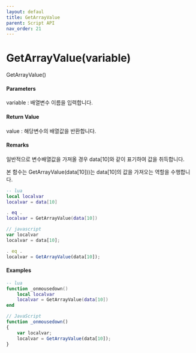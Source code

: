 ```yaml
---
layout: defaul
title: GetArrayValue
parent: Script API
nav_order: 21
---
```


# GetArrayValue\(variable\)

GetArrayValue\(\)

#### Parameters

variable : 배열변수 이름을 입력합니다.

#### Return Value

value : 해당변수의 배열값을 반환합니다.

#### Remarks

일반적으로 변수배열값을 가져올 경우 data\[10\]와 같이 표기하여 값을 취득합니다. 

본 함수는 GetArrayValue\(data\[10\]\)\)는 data\[10\]의 값을 가져오는 역할을 수행합니다.

```lua
-- lua
local localvar
localvar = data[10]

. eq .
localvar = GetArrayValue(data[10])
```

```js
// javascript
var localvar
localvar = data[10];

. eq .
localvar = GetArrayValue(data[10]);
```

#### 

#### Examples

```lua
-- lua
function _onmousedown()
    local localvar    
    localvar = GetArrayValue(data[10])
end
```

```js
// JavaScript
function _onmousedown()
{    
    var localvar;
    localvar = GetArrayValue(data[10]);
}
```



